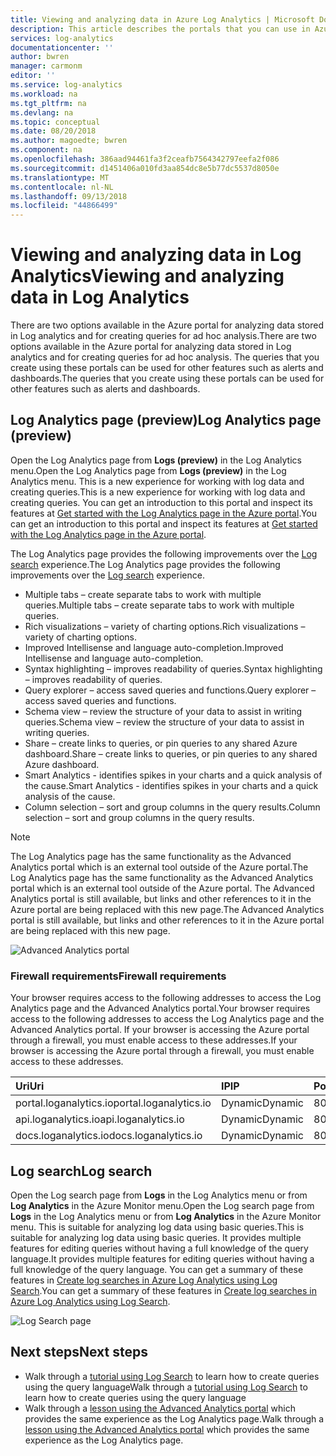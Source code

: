 ```yaml
---
title: Viewing and analyzing data in Azure Log Analytics | Microsoft Docs
description: This article describes the portals that you can use in Azure Log Analytics to create and edit log searches.
services: log-analytics
documentationcenter: ''
author: bwren
manager: carmonm
editor: ''
ms.service: log-analytics
ms.workload: na
ms.tgt_pltfrm: na
ms.devlang: na
ms.topic: conceptual
ms.date: 08/20/2018
ms.author: magoedte; bwren
ms.component: na
ms.openlocfilehash: 386aad94461fa3f2ceafb7564342797eefa2f086
ms.sourcegitcommit: d1451406a010fd3aa854dc8e5b77dc5537d8050e
ms.translationtype: MT
ms.contentlocale: nl-NL
ms.lasthandoff: 09/13/2018
ms.locfileid: "44866499"
---
```

# <a name="viewing-and-analyzing-data-in-log-analytics"></a><span data-ttu-id="80e5c-103">Viewing and analyzing data in Log Analytics</span><span class="sxs-lookup"><span data-stu-id="80e5c-103">Viewing and analyzing data in Log Analytics</span></span>
<span data-ttu-id="80e5c-104">There are two options available in the Azure portal for analyzing data stored in Log analytics and for creating queries for ad hoc analysis.</span><span class="sxs-lookup"><span data-stu-id="80e5c-104">There are two options available in the Azure portal for analyzing data stored in Log analytics and for creating queries for ad hoc analysis.</span></span> <span data-ttu-id="80e5c-105">The queries that you create using these portals can be used for other features such as alerts and dashboards.</span><span class="sxs-lookup"><span data-stu-id="80e5c-105">The queries that you create using these portals can be used for other features such as alerts and dashboards.</span></span>

## <a name="log-analytics-page-preview"></a><span data-ttu-id="80e5c-106">Log Analytics page (preview)</span><span class="sxs-lookup"><span data-stu-id="80e5c-106">Log Analytics page (preview)</span></span>
<span data-ttu-id="80e5c-107">Open the Log Analytics page from **Logs (preview)** in the Log Analytics menu.</span><span class="sxs-lookup"><span data-stu-id="80e5c-107">Open the Log Analytics page from **Logs (preview)** in the Log Analytics menu.</span></span> <span data-ttu-id="80e5c-108">This is a new experience for working with log data and creating queries.</span><span class="sxs-lookup"><span data-stu-id="80e5c-108">This is a new experience for working with log data and creating queries.</span></span> <span data-ttu-id="80e5c-109">You can get an introduction to this portal and inspect its features at [Get started with the Log Analytics page in the Azure portal](query-language/get-started-analytics-portal.md).</span><span class="sxs-lookup"><span data-stu-id="80e5c-109">You can get an introduction to this portal and inspect its features at [Get started with the Log Analytics page in the Azure portal](query-language/get-started-analytics-portal.md).</span></span>

<span data-ttu-id="80e5c-110">The Log Analytics page provides the following improvements over the [Log search](#log-search) experience.</span><span class="sxs-lookup"><span data-stu-id="80e5c-110">The Log Analytics page provides the following improvements over the [Log search](#log-search) experience.</span></span>

* <span data-ttu-id="80e5c-111">Multiple tabs – create separate tabs to work with multiple queries.</span><span class="sxs-lookup"><span data-stu-id="80e5c-111">Multiple tabs – create separate tabs to work with multiple queries.</span></span>
* <span data-ttu-id="80e5c-112">Rich visualizations – variety of charting options.</span><span class="sxs-lookup"><span data-stu-id="80e5c-112">Rich visualizations – variety of charting options.</span></span>
* <span data-ttu-id="80e5c-113">Improved Intellisense and language auto-completion.</span><span class="sxs-lookup"><span data-stu-id="80e5c-113">Improved Intellisense and language auto-completion.</span></span>
* <span data-ttu-id="80e5c-114">Syntax highlighting – improves readability of queries.</span><span class="sxs-lookup"><span data-stu-id="80e5c-114">Syntax highlighting – improves readability of queries.</span></span> 
* <span data-ttu-id="80e5c-115">Query explorer – access saved queries and functions.</span><span class="sxs-lookup"><span data-stu-id="80e5c-115">Query explorer – access saved queries and functions.</span></span>
* <span data-ttu-id="80e5c-116">Schema view – review the structure of your data to assist in writing queries.</span><span class="sxs-lookup"><span data-stu-id="80e5c-116">Schema view – review the structure of your data to assist in writing queries.</span></span>
* <span data-ttu-id="80e5c-117">Share – create links to queries, or pin queries to any shared Azure dashboard.</span><span class="sxs-lookup"><span data-stu-id="80e5c-117">Share – create links to queries, or pin queries to any shared Azure dashboard.</span></span>
* <span data-ttu-id="80e5c-118">Smart Analytics - identifies spikes in your charts and a quick analysis of the cause.</span><span class="sxs-lookup"><span data-stu-id="80e5c-118">Smart Analytics - identifies spikes in your charts and a quick analysis of the cause.</span></span>
* <span data-ttu-id="80e5c-119">Column selection – sort and group columns in the query results.</span><span class="sxs-lookup"><span data-stu-id="80e5c-119">Column selection – sort and group columns in the query results.</span></span>

> [!NOTE]
> <span data-ttu-id="80e5c-120">The Log Analytics page has the same functionality as the Advanced Analytics portal which is an external tool outside of the Azure portal.</span><span class="sxs-lookup"><span data-stu-id="80e5c-120">The Log Analytics page has the same functionality as the Advanced Analytics portal which is an external tool outside of the Azure portal.</span></span> <span data-ttu-id="80e5c-121">The Advanced Analytics portal is still available, but links and other references to it in the Azure portal are being replaced with this new page.</span><span class="sxs-lookup"><span data-stu-id="80e5c-121">The Advanced Analytics portal is still available, but links and other references to it in the Azure portal are being replaced with this new page.</span></span>

![Advanced Analytics portal](media/log-analytics-log-search-portals/advanced-analytics-portal.png)


### <a name="firewall-requirements"></a><span data-ttu-id="80e5c-123">Firewall requirements</span><span class="sxs-lookup"><span data-stu-id="80e5c-123">Firewall requirements</span></span>
<span data-ttu-id="80e5c-124">Your browser requires access to the following addresses to access the Log Analytics page and the Advanced Analytics portal.</span><span class="sxs-lookup"><span data-stu-id="80e5c-124">Your browser requires access to the following addresses to access the Log Analytics page and the Advanced Analytics portal.</span></span>  <span data-ttu-id="80e5c-125">If your browser is accessing the Azure portal through a firewall, you must enable access to these addresses.</span><span class="sxs-lookup"><span data-stu-id="80e5c-125">If your browser is accessing the Azure portal through a firewall, you must enable access to these addresses.</span></span>

| <span data-ttu-id="80e5c-126">Uri</span><span class="sxs-lookup"><span data-stu-id="80e5c-126">Uri</span></span> | <span data-ttu-id="80e5c-127">IP</span><span class="sxs-lookup"><span data-stu-id="80e5c-127">IP</span></span> | <span data-ttu-id="80e5c-128">Ports</span><span class="sxs-lookup"><span data-stu-id="80e5c-128">Ports</span></span> |
|:---|:---|:---|
| <span data-ttu-id="80e5c-129">portal.loganalytics.io</span><span class="sxs-lookup"><span data-stu-id="80e5c-129">portal.loganalytics.io</span></span> | <span data-ttu-id="80e5c-130">Dynamic</span><span class="sxs-lookup"><span data-stu-id="80e5c-130">Dynamic</span></span> | <span data-ttu-id="80e5c-131">80,443</span><span class="sxs-lookup"><span data-stu-id="80e5c-131">80,443</span></span> |
| <span data-ttu-id="80e5c-132">api.loganalytics.io</span><span class="sxs-lookup"><span data-stu-id="80e5c-132">api.loganalytics.io</span></span>    | <span data-ttu-id="80e5c-133">Dynamic</span><span class="sxs-lookup"><span data-stu-id="80e5c-133">Dynamic</span></span> | <span data-ttu-id="80e5c-134">80,443</span><span class="sxs-lookup"><span data-stu-id="80e5c-134">80,443</span></span> |
| <span data-ttu-id="80e5c-135">docs.loganalytics.io</span><span class="sxs-lookup"><span data-stu-id="80e5c-135">docs.loganalytics.io</span></span>   | <span data-ttu-id="80e5c-136">Dynamic</span><span class="sxs-lookup"><span data-stu-id="80e5c-136">Dynamic</span></span> | <span data-ttu-id="80e5c-137">80,443</span><span class="sxs-lookup"><span data-stu-id="80e5c-137">80,443</span></span> |


## <a name="log-search"></a><span data-ttu-id="80e5c-138">Log search</span><span class="sxs-lookup"><span data-stu-id="80e5c-138">Log search</span></span>
<span data-ttu-id="80e5c-139">Open the Log search page from **Logs** in the Log Analytics menu or from **Log Analytics** in the Azure Monitor menu.</span><span class="sxs-lookup"><span data-stu-id="80e5c-139">Open the Log search page from **Logs** in the Log Analytics menu or from **Log Analytics** in the Azure Monitor menu.</span></span> <span data-ttu-id="80e5c-140">This is suitable for analyzing log data using basic queries.</span><span class="sxs-lookup"><span data-stu-id="80e5c-140">This is suitable for analyzing log data using basic queries.</span></span> <span data-ttu-id="80e5c-141">It provides multiple features for editing queries without having a full knowledge of the query language.</span><span class="sxs-lookup"><span data-stu-id="80e5c-141">It provides multiple features for editing queries without having a full knowledge of the query language.</span></span>  <span data-ttu-id="80e5c-142">You can get a summary of these features in [Create log searches in Azure Log Analytics using Log Search](log-analytics-log-search-log-search-portal.md).</span><span class="sxs-lookup"><span data-stu-id="80e5c-142">You can get a summary of these features in [Create log searches in Azure Log Analytics using Log Search](log-analytics-log-search-log-search-portal.md).</span></span> 


![Log Search page](media/log-analytics-log-search-portals/log-search-portal.png)


## <a name="next-steps"></a><span data-ttu-id="80e5c-144">Next steps</span><span class="sxs-lookup"><span data-stu-id="80e5c-144">Next steps</span></span>

- <span data-ttu-id="80e5c-145">Walk through a [tutorial using Log Search](log-analytics-tutorial-viewdata.md) to learn how to create queries using the query language</span><span class="sxs-lookup"><span data-stu-id="80e5c-145">Walk through a [tutorial using Log Search](log-analytics-tutorial-viewdata.md) to learn how to create queries using the query language</span></span>
- <span data-ttu-id="80e5c-146">Walk through a [lesson using the Advanced Analytics portal](query-language/get-started-analytics-portal.md) which provides the same experience as the Log Analytics page.</span><span class="sxs-lookup"><span data-stu-id="80e5c-146">Walk through a [lesson using the Advanced Analytics portal](query-language/get-started-analytics-portal.md) which provides the same experience as the Log Analytics page.</span></span>

